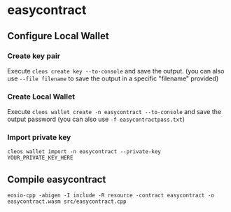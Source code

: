 # easycontract
## Configure Local Wallet
### Create key pair
Execute `cleos create key --to-console` and save the output. (you can also use `--file filename` to save the output in a specific "filename" provided)

### Create Local Wallet
Execute `cleos wallet create -n easycontract --to-console` and save the output password (you can also use `-f easycontractpass.txt`)

### Import private key
`cleos wallet import -n easycontract --private-key YOUR_PRIVATE_KEY_HERE`

## Compile easycontract
`eosio-cpp -abigen -I include -R resource -contract easycontract -o easycontract.wasm src/easycontract.cpp`